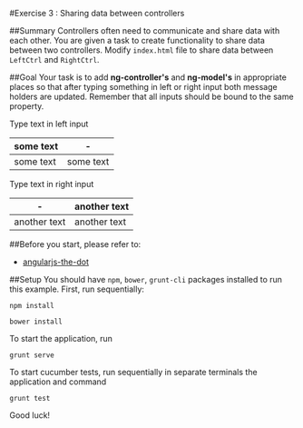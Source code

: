 #Exercise 3 : Sharing data between controllers

##Summary
Controllers often need to communicate and share data with each other. You are given a task to create functionality to share data between two controllers.
Modify `index.html` file to share data between `LeftCtrl` and `RightCtrl`.

##Goal
Your task is to add **ng-controller's** and **ng-model's** in appropriate places so that after typing something in left or right input both message holders are updated. 
Remember that all inputs should be bound to the same property. 

Type text in left input

| some text  	|     -           	|
|--------------	|----------------	|
| some text  	| some text  	    |


Type text in right input

|    -         |another text       	|
|--------------|----------------	|
| another text | another text       |

##Before you start, please refer to:
* [angularjs-the-dot](https://egghead.io/lessons/angularjs-the-dot)

##Setup
You should have `npm`, `bower`, `grunt-cli` packages installed to run this example. First, run sequentially:

```
npm install
```

```
bower install
```

To start the application, run

```
grunt serve
```

To start cucumber tests, run sequentially in separate terminals the application and command
 
```
grunt test
```

Good luck!
